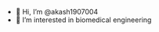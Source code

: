 - 👋 Hi, I’m @akash1907004
- 👀 I’m interested in biomedical engineering

<!---
akash1907004/akash1907004 is a ✨ special ✨ repository because its `README.md` (this file) appears on your GitHub profile.
You can click the Preview link to take a look at your changes.
--->
